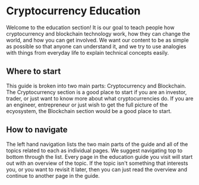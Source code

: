 # Cryptocurrency Education
Welcome to the education section! It is our goal to teach people how cryptocurrency and blockchain technology work, how they can change the world, and how you can get involved. We want our content to be as simple as possible so that anyone can understand it, and we try to use analogies with things from everyday life to explain technical concepts easily.

## Where to start
This guide is broken into two main parts: Cryptocurrency and Blockchain. The Cryptocurrency section is a good place to start if you are an investor, trader, or just want to know more about what cryptocurrencies do. If you are an engineer, entrepreneur or just wish to get the full picture of the ecyosystem, the Blockchain section would be a good place to start.

## How to navigate
The left hand navigation lists the two main parts of the guide and all of the topics related to each as individual pages. We suggest navigating top to bottom through the list. Every page in the education guide you visit will start out with an overview of the topic. If the topic isn't something that interests you, or you want to revisit it later, then you can just read the overview and continue to another page in the guide.
